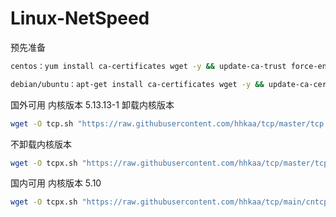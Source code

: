 # Linux-NetSpeed

预先准备

```bash
centos：yum install ca-certificates wget -y && update-ca-trust force-enable
```
```bash
debian/ubuntu：apt-get install ca-certificates wget -y && update-ca-certificates
```
国外可用 内核版本 5.13.13-1
卸载内核版本
```bash
wget -O tcp.sh "https://raw.githubusercontent.com/hhkaa/tcp/master/tcp.sh" && chmod +x tcp.sh && ./tcp.sh
```

不卸载内核版本
```bash
wget -O tcpx.sh "https://raw.githubusercontent.com/hhkaa/tcp/master/tcpx.sh" && chmod +x tcpx.sh && ./tcpx.sh
```

国内可用 内核版本 5.10
```bash
wget -O tcpx.sh "https://raw.githubusercontent.com/hhkaa/tcp/main/cntcp.sh" && chmod +x tcpx.sh && ./cntcp.sh
```
